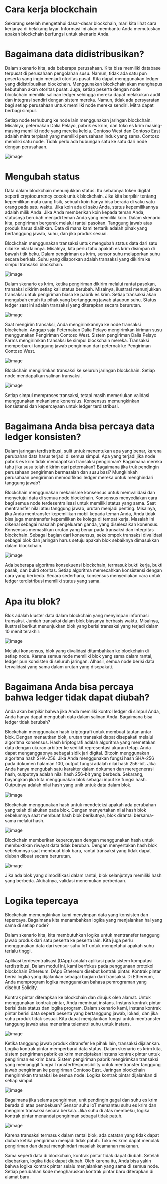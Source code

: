 # Cara kerja blockchain

Sekarang setelah mengetahui dasar-dasar blockchain, mari kita lihat cara kerjanya di belakang layar. Informasi ini akan membantu Anda memutuskan apakah blockchain berfungsi untuk skenario Anda.

# Bagaimana data didistribusikan?

Dalam skenario kita, ada beberapa perusahaan. Kita bisa memiliki database terpusat di perusahaan pengolahan susu. Namun, tidak ada satu pun peserta yang ingin menjadi otoritas pusat. Kita dapat menggunakan ledger yang didistribusikan blockchain. Menggunakan blockchain akan menghapus kebutuhan akan otoritas pusat. Juga, setiap peserta dengan node blockchain memiliki salinan ledger sehingga mereka dapat melakukan audit dan integrasi sendiri dengan sistem mereka. Namun, tidak ada persyaratan bagi setiap perusahaan untuk memiliki node mereka sendiri. Mitra dapat berbagi simpul.

Setiap node terhubung ke node lain menggunakan jaringan blockchain. Misalnya, peternakan Dalia Pelayo, pabrik es krim, dan toko es krim masing-masing memiliki node yang mereka kelola. Contoso West dan Contoso East adalah mitra terpisah yang memiliki perusahaan induk yang sama. Contoso memiliki satu node. Tidak perlu ada hubungan satu ke satu dari node dengan perusahaan.

![image](https://github.com/user-attachments/assets/261bbed7-977a-4999-af98-ae976516fad3)

# Mengubah status
Data dalam blockchain menunjukkan status. Itu sebabnya token digital seperti cryptocurrency cocok untuk blockchain. Jika kita berpikir tentang kepemilikan mata uang fisik, sebuah koin hanya bisa berada di saku satu orang pada satu waktu. Jika koin ada di saku Anda, status kepemilikannya adalah milik Anda. Jika Anda memberikan koin kepada teman Anda, statusnya berubah menjadi teman Anda yang memiliki koin. Dalam skenario kita, pengiriman bergerak melalui rantai pasokan. Tanggung jawab atas produk harus dialihkan. Data di mana kami tertarik adalah pihak yang bertanggung jawab, suhu, dan jika produk sesuai.

Blockchain menggunakan transaksi untuk mengubah status data dari satu nilai ke nilai lainnya. Misalnya, kita perlu tahu apakah es krim disimpan di bawah titik beku. Dalam pengiriman es krim, sensor suhu melaporkan suhu secara berkala. Suhu yang dilaporkan adalah transaksi yang dikirim ke simpul transaksi blockchain.

![image](https://github.com/user-attachments/assets/4c2382e7-d471-4877-bb58-5a71925b7014)

Dalam skenario es krim, ketika pengiriman dikirim melalui rantai pasokan, transaksi dikirim setiap kali status berubah. Misalnya, ilustrasi menunjukkan transaksi untuk pengiriman biasa ke pabrik es krim. Setiap transaksi akan mengubah entah itu pihak yang bertanggung jawab ataupun suhu. Status ledger saat ini adalah transaksi yang diterapkan secara berurutan.

![image](https://github.com/user-attachments/assets/09e5cb7a-d28f-422b-a2d3-e941b736ddfb)

Saat mengirim transaksi, Anda mengirimkannya ke node transaksi blockchain. Anggap saja Peternakan Dalia Pelayo mengirimkan kiriman susu menggunakan Pengiriman Contoso West. Sistem pengiriman Dalia Pelayo Farms mengirimkan transaksi ke simpul blockchain mereka. Transaksi memperbarui tanggung jawab pengiriman dari peternak ke Pengiriman Contoso West.

![image](https://github.com/user-attachments/assets/646b0e9a-0bce-4eff-8d5a-b77c7b12219f)

Blockchain mengirimkan transaksi ke seluruh jaringan blockchain. Setiap node mendapatkan salinan transaksi.

![image](https://github.com/user-attachments/assets/a02b07f2-91dd-4112-9928-e2c8a347d9f9)

Setiap simpul memproses transaksi, tetapi masih memerlukan validasi menggunakan mekanisme konensius. Konsensus memungkinkan konsistensi dan kepercayaan untuk ledger terdistribusi.

# Bagaimana Anda bisa percaya data ledger konsisten?
Dalam jaringan terdistribusi, sulit untuk menentukan apa yang benar, karena perubahan data harus terjadi di semua simpul. Apa yang terjadi jika node pabrik es krim tidak mendapatkan transaksi pengiriman? Bagaimana mereka tahu jika susu telah dikirim dari peternakan? Bagaimana jika truk pendingin perusahaan pengiriman bermasalah dan susu basi? Mungkinkah perusahaan pengiriman memodifikasi ledger mereka untuk menghindari tanggung jawab?

Blockchain menggunakan mekanisme konsensus untuk memvalidasi dan menyetujui data di semua node blockchain. Konsensus menyediakan cara bagi semua node terdesentralisasi untuk memiliki status yang sama. Saat mentransfer nilai atau tanggung jawab, urutan menjadi penting. Misalnya, jika Anda mentransfer kepemilikan mobil kepada teman Anda, Anda tidak bisa juga mentransfer kepemilikan ke kolega di tempat kerja. Masalah ini dikenal sebagai masalah pengeluaran ganda, yang diselesaikan konensus. Konsensus memastikan urutan yang benar pada transaksi dan integritas blockchain. Sebagai bagian dari konsensus, sekelompok transaksi divalidasi sebagai blok dan jaringan harus setuju apakah blok sebaiknya dimasukkan dalam blockchain.

![image](https://github.com/user-attachments/assets/f0be7d78-c5c6-4fbc-90f5-dcec6914c6ef)

Ada beberapa algoritma konsekuensi blockchain, termasuk bukti kerja, bukti pasak, dan bukti otoritas. Setiap algoritma memecahkan konsistensi dengan cara yang berbeda. Secara sederhana, konsensus menyediakan cara untuk ledger terdistribusi memiliki status yang sama.

# Apa itu blok?
Blok adalah kluster data dalam blockchain yang menyimpan informasi transaksi. Jumlah transaksi dalam blok biasanya berbasis waktu. Misalnya, ilustrasi berikut menunjukkan blok yang berisi transaksi yang terjadi dalam 10 menit terakhir:

![image](https://github.com/user-attachments/assets/39be4f6d-90b5-40cc-8d13-ad793225a655)

Melalui konsensus, blok yang divalidasi ditambahkan ke blockchain di setiap node. Karena semua node memiliki blok yang sama dalam rantai, ledger pun konsisten di seluruh jaringan. Alhasil, semua node berisi data tervalidasi yang sama dalam urutan yang disepakati.

# Bagaimana Anda bisa percaya bahwa ledger tidak dapat diubah?
Anda akan berpikir bahwa jika Anda memiliki kontrol ledger di simpul Anda, Anda hanya dapat mengubah data dalam salinan Anda. Bagaimana bisa ledger tidak berubah?

Blockchain menggunakan hash kriptografi untuk membuat tautan antar blok. Dengan menautkan blok, urutan transaksi dapat disepakati melalui algoritma konsensus. Hash kriptografi adalah algoritma yang memetakan data dengan ukuran arbitrer ke sedikit representasi ukuran tetap. Anda dapat menganggapnya sebagai sidik jari digital. Bitcoin menggunakan algoritma hash SHA-256. Jika Anda menggunakan fungsi hash SHA-256 pada dokumen halaman 100, output fungsi adalah nilai hash 256-bit. Jika Anda hanya mengubah satu karakter dalam dokumen dan meregenerasi hash, outputnya adalah nilai hash 256-bit yang berbeda. Sekarang, bayangkan jika kita menggunakan blok sebagai input ke fungsi hash. Outputnya adalah nilai hash yang unik untuk data dalam blok.

![image](https://github.com/user-attachments/assets/1bb15884-2774-47ce-82d0-8a4f6a329d68)

Blockchain menggunakan hash untuk mendeteksi apakah ada perubahan yang telah dilakukan pada blok. Dengan menyertakan nilai hash blok sebelumnya saat membuat hash blok berikutnya, blok dirantai bersama-sama melalui hash.

![image](https://github.com/user-attachments/assets/cfc2aebf-baff-4197-9d77-fd5af8783a48)

Blockchain memberikan kepercayaan dengan menggunakan hash untuk membuktikan riwayat data tidak berubah. Dengan menyertakan hash blok sebelumnya saat membuat blok baru, rantai transaksi yang tidak dapat diubah dibuat secara berurutan.

![image](https://github.com/user-attachments/assets/5039ef1a-ee30-4ef1-8a21-961cb7cda7c0)

Jika ada blok yang dimodifikasi dalam rantai, blok selanjutnya memiliki hash yang berbeda. Akibatnya, validasi menemukan perbedaan.

# Logika tepercaya
Blockchain memungkinkan kami menyimpan data yang konsisten dan tepercaya. Bagaimana kita menambahkan logika yang menjalankan hal yang sama di setiap node?

Dalam skenario kita, kita membutuhkan logika untuk mentransfer tanggung jawab produk dari satu peserta ke peserta lain. Kita juga perlu menggunakan data dari sensor suhu IoT untuk mengetahui apakah suhu terlalu tinggi.

Aplikasi terdesentralisasi (DApp) adalah aplikasi pada sistem komputasi terdistribusi. Dalam modul ini, kami berfokus pada penggunaan protokol blockchain Ethereum. DApp Ethereum disebut kontrak pintar. Kontrak pintar berisi logika yang dijalankan sebagai bagian dari transaksi. Di Ethereum, Anda memprogram logika menggunakan bahasa pemrograman yang disebut Solidity.

Kontrak pintar diterapkan ke blockchain dan dirujuk oleh alamat. Untuk menggunakan kontrak pintar, Anda membuat instans. Instans kontrak pintar berisi data status dan logika program. Dalam skenario kami, instans kontrak pintar berisi data seperti peserta yang bertanggung jawab, lokasi, dan jika suhu produk tidak sesuai. Kita dapat menjalankan fungsi untuk mentransfer tanggung jawab atau menerima telemetri suhu untuk instans.

![image](https://github.com/user-attachments/assets/b768748f-c156-465a-8c1c-1c82a84f440d)

Ketika tanggung jawab produk ditransfer ke pihak lain, transaksi dijalankan. Logika kontrak pintar memperbarui data status. Dalam skenario es krim kita, sistem pengiriman pabrik es krim menciptakan instans kontrak pintar untuk pengiriman es krim baru. Sistem pengiriman pabrik mengirimkan transaksi yang memanggil fungsi TransferResponsibility untuk mentransfer tanggung jawab pengiriman ke pengiriman Contoso East. Jaringan blockchain mengirimkan transaksi ke semua node. Logika kontrak pintar dijalankan di setiap simpul.

![image](https://github.com/user-attachments/assets/5f27c34e-61c0-4fd2-85b3-70f70ef4f36d)

Bagaimana jika selama pengiriman, unit pendingin gagal dan suhu es krim berada di atas pembekuan? Sensor suhu IoT memantau suhu es krim dan mengirim transaksi secara berkala. Jika suhu di atas membeku, logika kontrak pintar menandai pengiriman sebagai tidak patuh.

![image](https://github.com/user-attachments/assets/6182d2f3-8d43-4d07-9197-6a1eed507892)

Karena transaksi termasuk dalam rantai blok, ada catatan yang tidak dapat diubah ketika pengiriman menjadi tidak patuh. Toko es krim dapat menolak pengiriman dan dapat menghindari masalah keamanan makanan.

Sama seperti data di blockchain, kontrak pintar tidak dapat diubah. Setelah disebarkan, logika tidak dapat diubah. Oleh karena itu, Anda bisa yakin bahwa logika kontrak pintar selalu menjalankan yang sama di semua node. Setiap perubahan kode mengharuskan kontrak pintar baru diterapkan di alamat baru.
